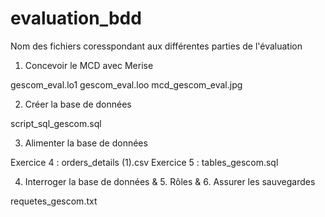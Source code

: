 # evaluation_bdd

Nom des fichiers coresspondant aux différentes parties de l'évaluation

1. Concevoir le MCD avec Merise

gescom_eval.lo1
gescom_eval.loo
mcd_gescom_eval.jpg

2. Créer la base de données

script_sql_gescom.sql

3. Alimenter la base de données

Exercice 4 : orders_details (1).csv
Exercice 5 : tables_gescom.sql

4. Interroger la base de données & 5. Rôles & 6. Assurer les sauvegardes

requetes_gescom.txt
